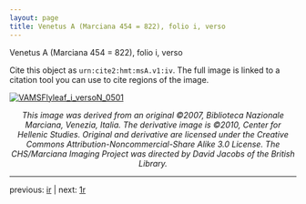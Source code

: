 ```yaml
---
layout: page
title: Venetus A (Marciana 454 = 822), folio i, verso
---
```


Venetus A (Marciana 454 = 822), folio i, verso

Cite this object as `urn:cite2:hmt:msA.v1:iv`.  The full image is linked to a citation tool you can use to cite regions of the image.

[![VAMSFlyleaf_i_versoN_0501](http://www.homermultitext.org/iipsrv?IIIF=/project/homer/pyramidal/deepzoom/hmt/vaimg/2017a/VAMSFlyleaf_i_versoN_0501.tif/full/800,/0/default.jpg)](http://www.homermultitext.org/ict2/?urn=urn:cite2:hmt:vaimg.2017a:VAMSFlyleaf_i_versoN_0501) 

<p style="text-align: center; font-style: italic;">This image was derived from an original ©2007, Biblioteca Nazionale Marciana, Venezia, Italia. The derivative image is ©2010, Center for Hellenic Studies. Original and derivative are licensed under the Creative Commons Attribution-Noncommercial-Share Alike 3.0 License. The CHS/Marciana Imaging Project was directed by David Jacobs of the British Library.</p>

---

previous: [ir](../ir/) | next: [1r](../1r/)